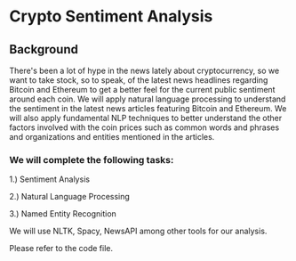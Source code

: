 # Crypto Sentiment Analysis

## Background

There's been a lot of hype in the news lately about cryptocurrency, so we want to take stock, so to speak, of the latest news headlines regarding Bitcoin and Ethereum to get a better feel for the current public sentiment around each coin.
We will apply natural language processing to understand the sentiment in the latest news articles featuring Bitcoin and Ethereum. We will also apply fundamental NLP techniques to better understand the other factors involved with the coin prices such as common words and phrases and organizations and entities mentioned in the articles.

### We will complete the following tasks:

1.) Sentiment Analysis

2.) Natural Language Processing

3.) Named Entity Recognition

We will use NLTK, Spacy, NewsAPI among other tools for our analysis.

Please refer to the code file.

